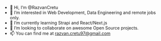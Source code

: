 - 👋 Hi, I’m @RazvanCretu
- 👀 I’m interested in Web Development, Data Engineering and remote jobs only.
- 🌱 I’m currently learning Strapi and React/Next.js
- 💞️ I’m looking to collaborate on awesome Open Source projects.
- 📫 You can find me at razvan.cretu97@gmail.com

<!---
RazvanCretu/RazvanCretu is a ✨ special ✨ repository because its `README.md` (this file) appears on your GitHub profile.
You can click the Preview link to take a look at your changes.
--->
